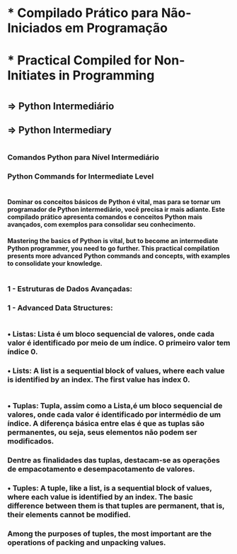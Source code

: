 # * Compilado Prático para Não-Iniciados em Programação
# * Practical Compiled for Non-Initiates in Programming
#
## => Python Intermediário
## => Python Intermediary
#
### Comandos Python para Nível Intermediário 
### Python Commands for Intermediate Level
#
#### Dominar os conceitos básicos de Python é vital, mas para se tornar um programador de Python intermediário, você precisa ir mais adiante. Este compilado prático apresenta comandos e conceitos Python mais avançados, com exemplos para consolidar seu conhecimento.
#### Mastering the basics of Python is vital, but to become an intermediate Python programmer, you need to go further. This practical compilation presents more advanced Python commands and concepts, with examples to consolidate your knowledge. 
#
### 1 - Estruturas de Dados Avançadas:
### 1 - Advanced Data Structures:
#
### •	Listas: Lista é um bloco sequencial de valores, onde cada valor é identificado por meio de um índice. O primeiro valor tem índice 0. 
### • Lists: A list is a sequential block of values, where each value is identified by an index. The first value has index 0.
#
### •	Tuplas: Tupla, assim como a Lista,é um bloco sequencial de valores, onde cada valor é identificado por intermédio de um índice. A diferença básica entre elas é que as tuplas são permanentes, ou seja, seus elementos não podem ser modificados. 
### Dentre as finalidades das tuplas, destacam-se as operações de empacotamento e desempacotamento de valores.
### • Tuples: A tuple, like a list, is a sequential block of values, where each value is identified by an index. The basic difference between them is that tuples are permanent, that is, their elements cannot be modified.
### Among the purposes of tuples, the most important are the operations of packing and unpacking values.
#
#

